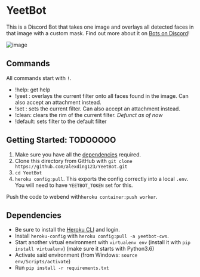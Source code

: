 # YeetBot

This is a Discord Bot that takes one image and overlays all detected faces in that image with a custom mask. Find out more about it on [Bots on Discord](https://bots.ondiscord.xyz/bots/563019457367375882)! 

![image](https://media.giphy.com/media/fs9AJxWGFy56YmcHTp/giphy.gif)

## Commands

All commands start with `!`.

- !help: get help
- !yeet <url>: overlays the current filter onto all faces found in the image. Can also accept an attachment instead.
- !set <url>: sets the current filter. Can also accept an attachment instead.
- !clean: clears the rim of the current filter. *Defunct as of now*
- !default: sets filter to the default filter


## Getting Started: TODOOOOO

1. Make sure you have all the [dependencies](#dependencies) required.
2. Clone this directory from GitHub with ```git clone https://github.com/alexding123/YeetBot.git```
3. `cd YeetBot`
4. `heroku config:pull`. This exports the config correctly into a local `.env`. You will need to have `YEETBOT_TOKEN` set for this. 

Push the code to webend with```heroku container:push worker```.

## Dependencies

- Be sure to install the [Heroku CLI](https://devcenter.heroku.com/articles/heroku-cli#download-and-install) and login.
- Install `heroku-config` with `heroku config:pull -a yeetbot-cws`.
- Start another virtual environment with `virtualenv env` (install it with `pip install virtualenv`) (make sure it starts with Python3.6)
- Activate said environment (from Windows: `source env/Scripts/activate`)
- Run `pip install -r requirements.txt`
